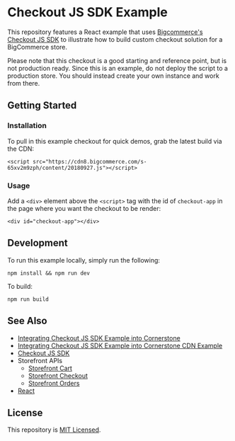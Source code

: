 # Checkout JS SDK Example

This repository features a React example that uses [Bigcommerce's Checkout JS SDK](https://github.com/bigcommerce/checkout-sdk-js) to illustrate how to build custom checkout solution for a BigCommerce store.

Please note that this checkout is a good starting and reference point, but is not production ready. Since this is an example, do not deploy the script to a production store. You should instead create your own instance and work from there.

## Getting Started

### Installation

To pull in this example checkout for quick demos, grab the latest build via the CDN:

```
<script src="https://cdn8.bigcommerce.com/s-65xv2m9zph/content/20180927.js"></script>
```


### Usage

Add a `<div>` element above the `<script>` tag with the id of `checkout-app` in the page where you want the checkout to be render:

```
<div id="checkout-app"></div>
```

## Development

To run this example locally, simply run the following:

```
npm install && npm run dev
```

To build:

```
npm run build
```


## See Also

* [Integrating Checkout JS SDK Example into Cornerstone](https://developer.bigcommerce.com/stencil-docs/template-files/customize-stencil-checkout/checkout-js-sdk/getting-started-in-vanilla-js)
* [Integrating Checkout JS SDK Example into Cornerstone CDN Example](https://developer.bigcommerce.com/stencil-docs/template-files/customize-stencil-checkout/checkout-js-sdk/implement-a-custom-checkout)
* [Checkout JS SDK](https://github.com/bigcommerce/checkout-sdk-js)
* Storefront APIs
    - [Storefront Cart](https://developer.bigcommerce.com/api-reference/cart-checkout/storefront-cart-api)
    - [Storefront Checkout](https://developer.bigcommerce.com/api-reference/cart-checkout/storefront-checkout-api)
    - [Storefront Orders](https://developer.bigcommerce.com/api-reference/orders/storefront-orders-api)
* [React](https://reactjs.org/)

## License

This repository is [MIT Licensed](LICENSE.md).
